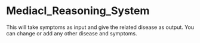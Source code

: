 # Mediacl_Reasoning_System
This will take symptoms as input and give the related disease as output. You can change or add any other disease and symptoms.
